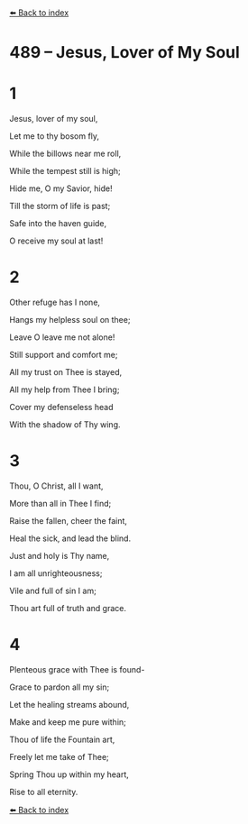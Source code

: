 [⬅️ Back to index](../README.md)

# 489 – Jesus, Lover of My Soul





# 1

Jesus, lover of my soul,

Let me to thy bosom fly,

While the billows near me roll,

While the tempest still is high;

Hide me, O my Savior, hide!

Till the storm of life is past;

Safe into the haven guide,

O receive my soul at last!



# 2

Other refuge has I none,

Hangs my helpless soul on thee;

Leave O leave me not alone!

Still support and comfort me;

All my trust on Thee is stayed,

All my help from Thee I bring;

Cover my defenseless head

With the shadow of Thy wing.



# 3

Thou, O Christ, all I want,

More than all in Thee I find;

Raise the fallen, cheer the faint,

Heal the sick, and lead the blind.

Just and holy is Thy name,

I am all unrighteousness;

Vile and full of sin I am;

Thou art full of truth and grace.



# 4

Plenteous grace with Thee is found-

Grace to pardon all my sin;

Let the healing streams abound,

Make and keep me pure within;

Thou of life the Fountain art,

Freely let me take of Thee;

Spring Thou up within my heart,

Rise to all eternity.

[⬅️ Back to index](../README.md)
